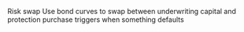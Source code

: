 Risk swap
Use bond curves to swap between underwriting capital and protection purchase
triggers when something defaults